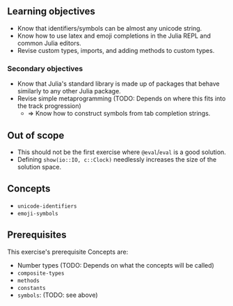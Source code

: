 ## Learning objectives

- Know that identifiers/symbols can be almost any unicode string.
- Know how to use latex and emoji completions in the Julia REPL and common Julia editors.
- Revise custom types, imports, and adding methods to custom types.

### Secondary objectives

- Know that Julia's standard library is made up of packages that behave similarly to any other Julia package.
- Revise simple metaprogramming (TODO: Depends on where this fits into the track progression)
  - ⇒ Know how to construct symbols from tab completion strings.

## Out of scope

- This should not be the first exercise where `@eval`/`eval` is a good solution.
- Defining `show(io::IO, c::Clock)` needlessly increases the size of the solution space.

## Concepts

- `unicode-identifiers`
- `emoji-symbols`

## Prerequisites

This exercise's prerequisite Concepts are:

- Number types (TODO: Depends on what the concepts will be called)
- `composite-types`
- `methods`
- `constants`
- `symbols`: (TODO: see above)
